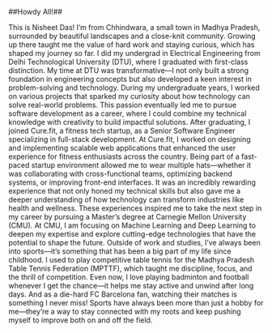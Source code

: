 ##Howdy All!##

This is Nisheet Das! I’m from Chhindwara, a small town in Madhya Pradesh, surrounded by beautiful landscapes and a close-knit community. Growing up there taught me the value of hard work and staying curious, which has shaped my journey so far.
I did my undergrad in Electrical Engineering from Delhi Technological University (DTU), where I graduated with first-class distinction. My time at DTU was transformative—I not only built a strong foundation in engineering concepts but also developed a keen interest in problem-solving and technology. During my undergraduate years, I worked on various projects that sparked my curiosity about how technology can solve real-world problems. This passion eventually led me to pursue software development as a career, where I could combine my technical knowledge with creativity to build impactful solutions.
After graduating, I joined Cure.fit, a fitness tech startup, as a Senior Software Engineer specializing in full-stack development. At Cure.fit, I worked on designing and implementing scalable web applications that enhanced the user experience for fitness enthusiasts across the country. Being part of a fast-paced startup environment allowed me to wear multiple hats—whether it was collaborating with cross-functional teams, optimizing backend systems, or improving front-end interfaces. It was an incredibly rewarding experience that not only honed my technical skills but also gave me a deeper understanding of how technology can transform industries like health and wellness. These experiences inspired me to take the next step in my career by pursuing a Master’s degree at Carnegie Mellon University (CMU). At CMU, I am focusing on Machine Learning and Deep Learning to deepen my expertise and explore cutting-edge technologies that have the potential to shape the future.
Outside of work and studies, I’ve always been into sports—it’s something that has been a big part of my life since childhood. I used to play competitive table tennis for the Madhya Pradesh Table Tennis Federation (MPTTF), which taught me discipline, focus, and the thrill of competition. Even now, I love playing badminton and football whenever I get the chance—it helps me stay active and unwind after long days. And as a die-hard FC Barcelona fan, watching their matches is something I never miss! Sports have always been more than just a hobby for me—they’re a way to stay connected with my roots and keep pushing myself to improve both on and off the field.
